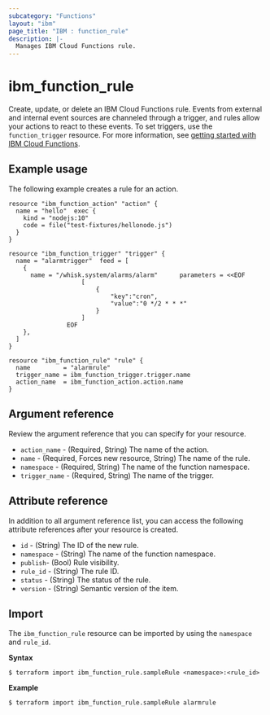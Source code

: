 ```yaml
---
subcategory: "Functions"
layout: "ibm"
page_title: "IBM : function_rule"
description: |-
  Manages IBM Cloud Functions rule.
---
```


# ibm_function_rule

Create, update, or delete an IBM Cloud Functions rule. Events from external and internal event sources are channeled through a trigger, and rules allow your actions to react to these events. To set triggers, use the `function_trigger` resource. For more information, see [getting started with IBM Cloud Functions](https://cloud.ibm.com/docs/openwhisk/openwhisk_triggers_rules.html#openwhisk_triggers).


## Example usage
The following example creates a rule for an action. 

```
resource "ibm_function_action" "action" {
  name = "hello"  exec {
    kind = "nodejs:10"
    code = file("test-fixtures/hellonode.js")
  }
}

resource "ibm_function_trigger" "trigger" {
  name = "alarmtrigger"  feed = [
    {
      name = "/whisk.system/alarms/alarm"      parameters = <<EOF
                    [
                        {
                            "key":"cron",
                            "value":"0 */2 * * *"
                        }
                    ]
                EOF
    },
  ]
}

resource "ibm_function_rule" "rule" {
  name         = "alarmrule"
  trigger_name = ibm_function_trigger.trigger.name
  action_name  = ibm_function_action.action.name
}

```


## Argument reference
Review the argument reference that you can specify for your resource. 

- `action_name` - (Required, String) The name of the action.
- `name` - (Required, Forces new resource, String) The name of the rule.
- `namespace` - (Required, String) The name of the function namespace.
- `trigger_name` - (Required, String) The name of the trigger.


## Attribute reference
In addition to all argument reference list, you can access the following attribute references after your resource is created.

- `id` - (String) The ID of the new rule.
- `namespace` - (String) The name of the function namespace.
- `publish`- (Bool) Rule visibility.
- `rule_id` - (String) The rule ID.
- `status` - (String) The status of the rule.
- `version` - (String) Semantic version of the item.

## Import
The `ibm_function_rule` resource can be imported by using the `namespace` and `rule_id`.

**Syntax**

```
$ terraform import ibm_function_rule.sampleRule <namespace>:<rule_id>

```
**Example**

```
$ terraform import ibm_function_rule.sampleRule alarmrule
```
